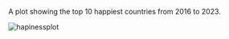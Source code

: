 A plot showing the top 10 happiest countries from 2016 to 2023.


![hapinessplot](https://user-images.githubusercontent.com/119361599/234312214-e5fd72e4-0e7c-4f96-b17a-8ee7da203e3e.png)
